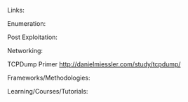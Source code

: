 Links:






Enumeration:



Post Exploitation:




Networking:



TCPDump Primer
http://danielmiessler.com/study/tcpdump/



Frameworks/Methodologies:



Learning/Courses/Tutorials:


















